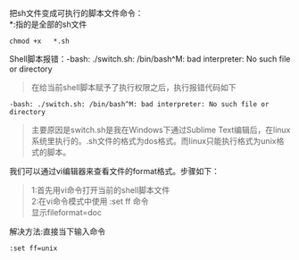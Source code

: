 把sh文件变成可执行的脚本文件命令：    
*:指的是全部的sh文件
```
chmod +x   *.sh
```

Shell脚本报错：-bash: ./switch.sh: /bin/bash^M: bad interpreter: No such file or directory

> 在给当前shell脚本赋予了执行权限之后，执行报错代码如下


```
-bash: ./switch.sh: /bin/bash^M: bad interpreter: No such file or directory
```
> 主要原因是switch.sh是我在Windows下通过Sublime Text编辑后，在linux系统里执行的。.sh文件的格式为dos格式。而linux只能执行格式为unix格式的脚本。

我们可以通过vi编辑器来查看文件的format格式。步骤如下：

> 1:首先用vi命令打开当前的shell脚本文件   
> 2:在vi命令模式中使用 :set ff 命令   
> 显示fileformat=doc

解决方法:直接当下输入命令
```
:set ff=unix
```
